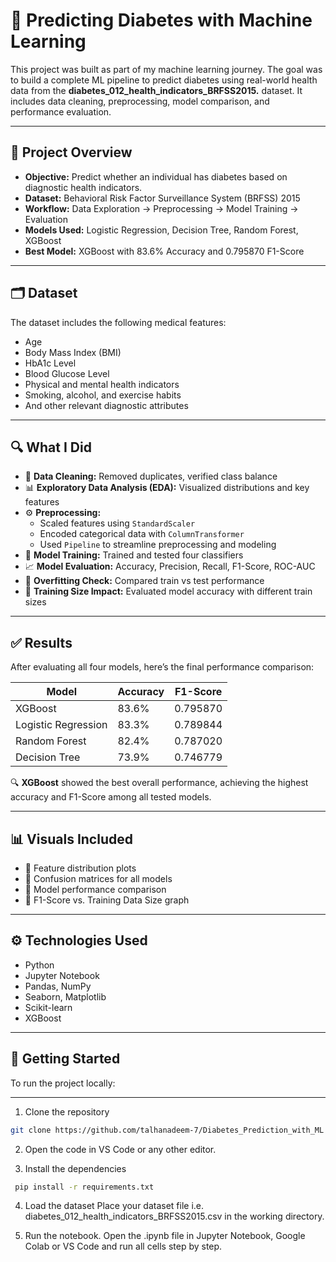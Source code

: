 # 🤖 Predicting Diabetes with Machine Learning

This project was built as part of my machine learning journey. The goal was to build a complete ML pipeline to predict diabetes using real-world health data from the **diabetes_012_health_indicators_BRFSS2015.** dataset. It includes data cleaning, preprocessing, model comparison, and performance evaluation.

---

## 📌 Project Overview

- **Objective:** Predict whether an individual has diabetes based on diagnostic health indicators.
- **Dataset:** Behavioral Risk Factor Surveillance System (BRFSS) 2015
- **Workflow:** Data Exploration → Preprocessing → Model Training → Evaluation
- **Models Used:** Logistic Regression, Decision Tree, Random Forest, XGBoost
- **Best Model:** XGBoost with 83.6% Accuracy and 0.795870 F1-Score

---

## 🗂️ Dataset

The dataset includes the following medical features:

- Age  
- Body Mass Index (BMI)  
- HbA1c Level  
- Blood Glucose Level  
- Physical and mental health indicators  
- Smoking, alcohol, and exercise habits  
- And other relevant diagnostic attributes  

---

## 🔍 What I Did

- 🧹 **Data Cleaning:** Removed duplicates, verified class balance  
- 📊 **Exploratory Data Analysis (EDA):** Visualized distributions and key features  
- ⚙️ **Preprocessing:** 
  - Scaled features using `StandardScaler`  
  - Encoded categorical data with `ColumnTransformer`  
  - Used `Pipeline` to streamline preprocessing and modeling  
- 🤖 **Model Training:** Trained and tested four classifiers  
- 📈 **Model Evaluation:** Accuracy, Precision, Recall, F1-Score, ROC-AUC  
- 🧪 **Overfitting Check:** Compared train vs test performance  
- 🧮 **Training Size Impact:** Evaluated model accuracy with different train sizes

---

## ✅ Results

After evaluating all four models, here’s the final performance comparison:

| **Model**              | **Accuracy** | **F1-Score** |
|------------------------|--------------|--------------|
| XGBoost                | 83.6%        | 0.795870     |
| Logistic Regression    | 83.3%        | 0.789844     |
| Random Forest          | 82.4%        | 0.787020     |
| Decision Tree          | 73.9%        | 0.746779     |

🔍 **XGBoost** showed the best overall performance, achieving the highest accuracy and F1-Score among all tested models.

---

## 📊 Visuals Included

- 📌 Feature distribution plots  
- 📌 Confusion matrices for all models  
- 📌 Model performance comparison  
- 📌 F1-Score vs. Training Data Size graph  

---

## ⚙️ Technologies Used

- Python  
- Jupyter Notebook  
- Pandas, NumPy  
- Seaborn, Matplotlib  
- Scikit-learn  
- XGBoost  

---

## 🚀 Getting Started

To run the project locally:

---

1. Clone the repository

```bash
git clone https://github.com/talhanadeem-7/Diabetes_Prediction_with_ML
```
2. Open the code in VS Code or any other editor.

3. Install the dependencies
```bash
 pip install -r requirements.txt
```
4. Load the dataset Place your dataset file i.e. diabetes_012_health_indicators_BRFSS2015.csv in the working directory.

5. Run the notebook. Open the .ipynb file in Jupyter Notebook, Google Colab or VS Code and run all cells step by step.
